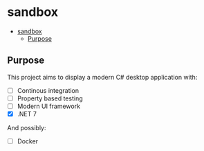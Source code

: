 # sandbox

- [sandbox](#sandbox)
  - [Purpose](#purpose)

## Purpose

This project aims to display a modern C# desktop application with:

- [ ] Continous integration
- [ ] Property based testing
- [ ] Modern UI framework
- [x] .NET 7

And possibly:

- [ ] Docker
